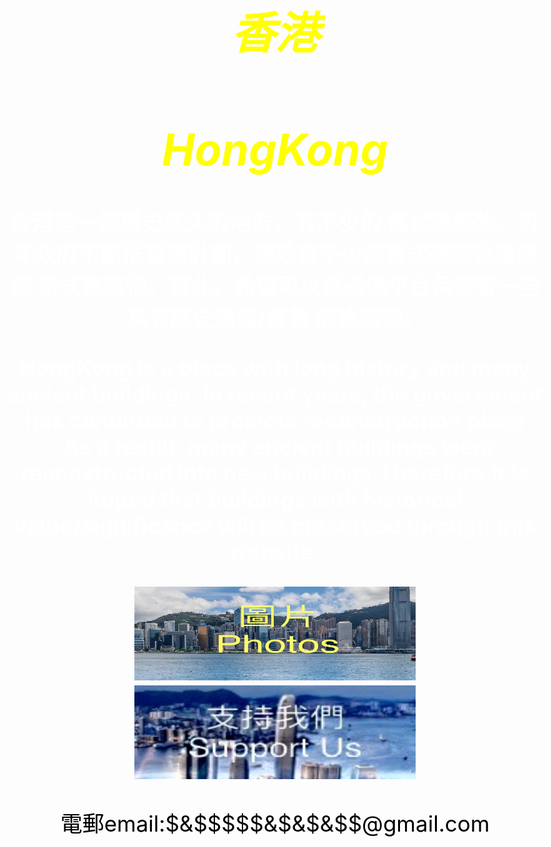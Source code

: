<style>
body {
  background-image: url('429EA0F6-F280-4D32-8A09-2B69D351C8CC.jpeg');
  background-repeat: no-repeat;
  background-attachment: fixed; 
  background-size: 100% 100%;
}
</style>

<html>
<head>
<style>
body {
text-align: center;
font-size: 35px;
}
</style>
</head>
<body>
<I><h1 style="color:yellow ;">香港</h1></I>
<I><h1 style="color:yellow ;">HongKong</h1></I>
</body>

<body>
<b><p style="color:white  ;">香港是一個歷史悠久的地方，有不少的
舊式建築物。近年政府不斷推重建計劃，導致有不少的舊式建築物重建成
新式建築物。藉此，希望可以透過這平台保留著一些具有歷史價值/意義
的建築物。</p></b>
<b><p style="color:white;">HongKong is a place with
long history and many ancient buildings. In recent years,
the government has continued to promote reconstruction 
plans .As a result, many ancient buildings were reconstructed
into new buildings.Therefore,it is hoped that buildings with 
historical value/significance will be preserved through this 
website.</p></b>
</body>
</html>

<a href="https://h981-h.github.io/HongKongPhoto/ ">
<img src="D56A50D0-E5F1-4690-8EE9-6E1AF1352ED7.jpeg
"  style="width:450px;height:150px;">
</a>

<a href="https://www.google.com.hk/ ">
<img src="3889B336-278B-4981-A194-E99EF2B1AD5F.jpeg
"  style="width:450px;height:150px;">
</a>

<p style="color:black;"> 電郵email:$&$$$$$&$&$&$$@gmail.com </p>

